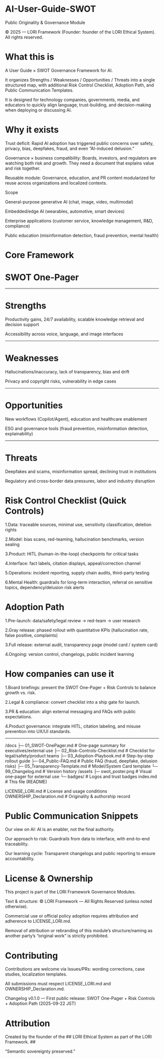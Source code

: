 # AI-User-Guide-SWOT #


Public Originality & Governance Module

© 2025 — LORI Framework (Founder: founder of the LORI Ethical System). All rights reserved.

# What this is


A User Guide × SWOT Governance Framework for AI.

It organizes Strengths / Weaknesses / Opportunities / Threats into a single structured map, with additional Risk Control Checklist, Adoption Path, and Public Communication Templates.

It is designed for technology companies, governments, media, and educators to quickly align language, trust-building, and decision-making when deploying or discussing AI.

# Why it exists
Trust deficit: Rapid AI adoption has triggered public concerns over safety, privacy, bias, deepfakes, fraud, and even “AI-induced delusion.”

Governance × business compatibility: Boards, investors, and regulators are watching both risk and growth. They need a document that explains value and risk together.

Reusable module: Governance, education, and PR content modularized for reuse across organizations and localized contexts.

Scope

General-purpose generative AI (chat, image, video, multimodal)

Embedded/edge AI (wearables, automotive, smart devices)

Enterprise applications (customer service, knowledge management, R&D, compliance)

Public education (misinformation detection, fraud prevention, mental health)

# Core Framework

# SWOT One-Pager

-----

# Strengths

Productivity gains, 24/7 availability, scalable knowledge retrieval and decision support

Accessibility across voice, language, and image interfaces

------

# Weaknesses

Hallucinations/inaccuracy, lack of transparency, bias and drift

Privacy and copyright risks, vulnerability in edge cases

------

# Opportunities

New workflows (Copilot/Agent), education and healthcare enablement

ESG and governance tools (fraud prevention, misinformation detection, explainability)

------

# Threats

Deepfakes and scams, misinformation spread, declining trust in institutions

Regulatory and cross-border data pressures, labor and industry disruption

# Risk Control Checklist (Quick Controls)
  1.Data: traceable sources, minimal use, sensitivity classification, deletion rights

  2.Model: bias scans, red-teaming, hallucination benchmarks, version sealing

  3.Product: HITL (human-in-the-loop) checkpoints for critical tasks

  4.Interface: fact labels, citation displays, appeal/correction channel

  5.Operations: incident reporting, supply chain audits, third-party testing

  6.Mental Health: guardrails for long-term interaction, referral on sensitive topics, dependency/delusion risk alerts

# Adoption Path
  1.Pre-launch: data/safety/legal review → red-team → user research

  2.Gray release: phased rollout with quantitative KPIs (hallucination rate, false positive, complaints)

  3.Full release: external audit, transparency page (model card / system card)

  4.Ongoing: version control, changelogs, public incident learning

# How companies can use it
  1.Board briefings: present the SWOT One-Pager + Risk Controls to balance growth vs. risk.

  2.Legal & compliance: convert checklist into a ship gate for launch.

  3.PR & education: align external messaging and FAQs with public expectations.

  4.Product governance: integrate HITL, citation labeling, and misuse prevention into UX/UI standards.

-----
/docs
├─ 01_SWOT-OnePager.md # One-page summary for executives/external use
├─ 02_Risk-Controls-Checklist.md # Checklist for legal/safety/product teams
├─ 03_Adoption-Playbook.md # Step-by-step rollout guide
├─ 04_Public-FAQ.md # Public FAQ (fraud, deepfake, delusion risks)
├─ 05_Transparency-Template.md # Model/System Card template
└─ 99_Changelog.md # Version history
/assets
├─ swot_poster.png # Visual one-pager for external use
└─ badges/ # Logos and trust badges
index.md # This file (README)

LICENSE_LORI.md # License and usage conditions
OWNERSHIP_Declaration.md # Originality & authorship record

# Public Communication Snippets
Our view on AI: AI is an enabler, not the final authority.

Our approach to risk: Guardrails from data to interface, with end-to-end traceability.

Our learning cycle: Transparent changelogs and public reporting to ensure accountability.

# License & Ownership


This project is part of the LORI Framework Governance Modules.

Text & structure: © LORI Framework — All Rights Reserved (unless noted otherwise).

Commercial use or official policy adoption requires attribution and adherence to LICENSE_LORI.md.

Removal of attribution or rebranding of this module’s structure/naming as another party’s “original work” is strictly prohibited.

# Contributing


Contributions are welcome via Issues/PRs: wording corrections, case studies, localization templates.

All submissions must respect LICENSE_LORI.md and OWNERSHIP_Declaration.md.

Changelog
v0.1.0 — First public release: SWOT One-Pager + Risk Controls + Adoption Path (2025-09-22 JST)


# Attribution


Created by the founder of the ## LORI Ethical System as part of the LORI Framework. ##

“Semantic sovereignty preserved.”


